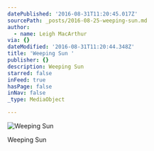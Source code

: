 ```yaml
---
datePublished: '2016-08-31T11:20:45.017Z'
sourcePath: _posts/2016-08-25-weeping-sun.md
author:
  - name: Leigh MacArthur
via: {}
dateModified: '2016-08-31T11:20:44.348Z'
title: 'Weeping Sun '
publisher: {}
description: Weeping Sun
starred: false
inFeed: true
hasPage: false
inNav: false
_type: MediaObject

---
```

![Weeping Sun](https://imgflo.herokuapp.com/graph/vahj1ThiexotieMo/7144cdcb260157c1268670d06a6ed7bb/croprotate.jpg?cropheight=4922&cropwidth=7378&degrees=0&input=https%3A%2F%2Fthe-grid-user-content.s3-us-west-2.amazonaws.com%2Fafdcf9c9-9fb0-46a1-8a48-f41f4a00460c.jpg&x=0&y=0)

Weeping Sun